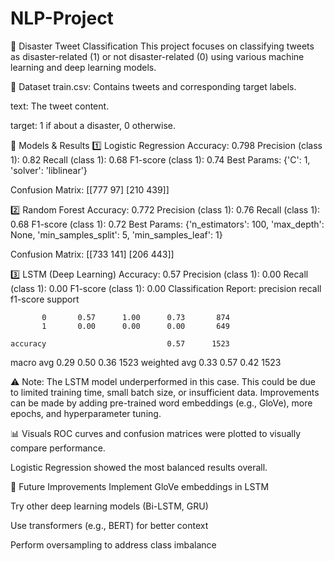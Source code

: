 # NLP-Project
🚨 Disaster Tweet Classification
This project focuses on classifying tweets as disaster-related (1) or not disaster-related (0) using various machine learning and deep learning models.

📁 Dataset
train.csv: Contains tweets and corresponding target labels.

text: The tweet content.

target: 1 if about a disaster, 0 otherwise.

🧠 Models & Results
1️⃣ Logistic Regression
Accuracy: 0.798
Precision (class 1): 0.82
Recall (class 1): 0.68
F1-score (class 1): 0.74
Best Params: {'C': 1, 'solver': 'liblinear'}

Confusion Matrix:
[[777  97]
 [210 439]]
 
2️⃣ Random Forest
Accuracy: 0.772
Precision (class 1): 0.76
Recall (class 1): 0.68
F1-score (class 1): 0.72
Best Params: {'n_estimators': 100, 'max_depth': None, 'min_samples_split': 5, 'min_samples_leaf': 1}

Confusion Matrix:
[[733 141]
 [206 443]]
 
3️⃣ LSTM (Deep Learning)
Accuracy: 0.57
Precision (class 1): 0.00
Recall (class 1): 0.00
F1-score (class 1): 0.00
Classification Report:
                  precision  recall  f1-score   support

           0       0.57      1.00      0.73       874
           1       0.00      0.00      0.00       649

    accuracy                           0.57      1523
   macro avg       0.29      0.50      0.36      1523
weighted avg       0.33      0.57      0.42      1523

⚠️ Note: The LSTM model underperformed in this case. This could be due to limited training time, small batch size, or insufficient data. Improvements can be made by adding pre-trained word embeddings (e.g., GloVe), more epochs, and hyperparameter tuning.

📊 Visuals
ROC curves and confusion matrices were plotted to visually compare performance.

Logistic Regression showed the most balanced results overall.

🚀 Future Improvements
Implement GloVe embeddings in LSTM

Try other deep learning models (Bi-LSTM, GRU)

Use transformers (e.g., BERT) for better context

Perform oversampling to address class imbalance


